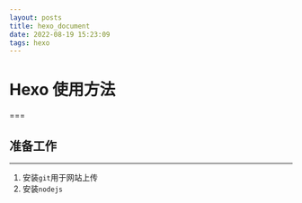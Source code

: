 ```yaml
---
layout: posts
title: hexo_document
date: 2022-08-19 15:23:09
tags: hexo
---
```


# Hexo 使用方法

===

## 准备工作
---
1. 安装`git`用于网站上传
2. 安装`nodejs`






